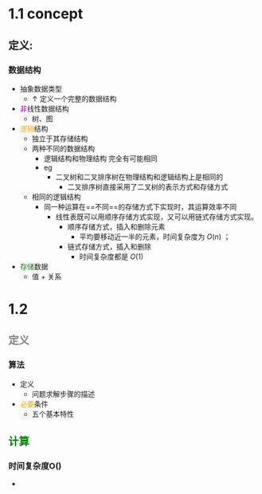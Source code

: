 # 1.1  concept
## 定义:
### 数据结构
- 抽象数据类型 
  - ↑ 定义一个完整的数据结构
- <span style="color: purple;">非</span>线性数据结构
  - 树、图
- <span style="color: orange;">逻辑</span>结构
  - 独立于其存储结构
  - 两种不同的数据结构
    - 逻辑结构和物理结构 完全有可能相同
    - eg
      - 二叉树和二叉排序树在物理结构和逻辑结构上是相同的
        - 二叉排序树直接采用了二叉树的表示方式和存储方式
  - 相同的逻辑结构
    - 同一种运算在==不同==的存储方式下实现时，其运算效率不同
      - 线性表既可以用顺序存储方式实现，又可以用链式存储方式实现。
        - 顺序存储方式，插入和删除元素
          - 平均要移动近一半的元素，时间复杂度为 $O(n)$ ；
        - 链式存储方式，插入和删除
          - 时间复杂度都是 $O(1)$  
- <span style="color: green;">存储</span>数据
  - 值 + 关系

# 1.2 
## <span style="color: gray;">定义</span>
### 算法
- 定义
  - 问题求解步骤的描述
- <span style="color: orange;">必要</span>条件
  - 五个基本特性
## <span style="color: green;">计算</span>
### 时间复杂度O()
- 